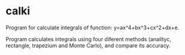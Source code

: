 # calki
Program for calculate integrals of function: y=ax^4+bx^3+cx^2+dx+e.

Program calculates integrals using four diferent methods (analityc, rectangle, trapezium and Monte Carlo), and compare its accuracy.
